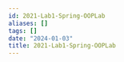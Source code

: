 ```yaml
---
id: 2021-Lab1-Spring-OOPLab
aliases: []
tags: []
date: "2024-01-03"
title: 2021-Lab1-Spring-OOPLab
---
```

